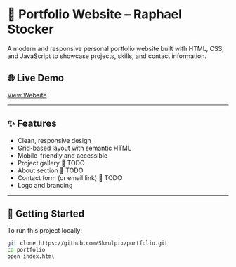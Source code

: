 # 💼 Portfolio Website – Raphael Stocker

A modern and responsive personal portfolio website built with HTML, CSS, and JavaScript to showcase projects, skills, and contact information.

## 🌐 Live Demo
[View Website](https://raphaelstocker.ch)  

---

## ✨ Features

- Clean, responsive design
- Grid-based layout with semantic HTML
- Mobile-friendly and accessible
- Project gallery 🎯 TODO
- About section 🎯 TODO
- Contact form (or email link) 🎯 TODO
- Logo and branding

---

## 🚀 Getting Started

To run this project locally:

```bash
git clone https://github.com/Skrulpix/portfolio.git
cd portfolio
open index.html
